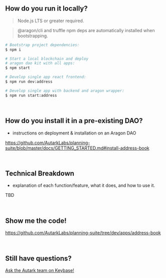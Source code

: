 <br>

## How do you run it locally?

> Node.js LTS or greater required.

> @aragon/cli and truffle npm deps are automatically installed when bootstrapping.

```bash
# Bootstrap project dependencies:
$ npm i

# Start a local blockchain and deploy
# aragon dao kit with all apps:
$ npm start

# Develop single app react frontend:
$ npm run dev:address

# Develop single app with backend and aragon wrapper:
$ npm run start:address
```

<br>

## How do you install it in a pre-existing DAO?
- instructions on deployment & installation on an Aragon DAO

https://github.com/AutarkLabs/planning-suite/blob/master/docs/GETTING_STARTED.md#install-address-book

<br>

## Technical Breakdown 
- explanation of each function/feature, what it does, and how to use it. 

TBD 

<br>

## Show me the code!

https://github.com/AutarkLabs/planning-suite/tree/dev/apps/address-book

<br>

## Still have questions?

[Ask the Autark team on Keybase!](https://keybase.io/team/autark.community)

<br>

